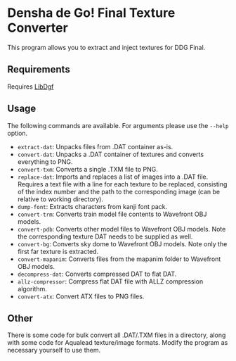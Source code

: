 Densha de Go! Final Texture Converter
=====================================

This program allows you to extract and inject textures for DDG Final.

Requirements
------------
Requires [LibDgf](https://github.com/GMMan/libdgf)

Usage
-----
The following commands are available. For arguments please use the `--help`
option.

- `extract-dat`: Unpacks files from .DAT container as-is.
- `convert-dat`: Unpacks a .DAT container of textures and converts everything
  to PNG.
- `convert-txm`: Converts a single .TXM file to PNG.
- `replace-dat`: Imports and replaces a list of images into a .DAT file.
  Requires a text file with a line for each texture to be replaced, consisting
  of the index number and the path to the corresponding image (can be relative
  to working directory).
- `dump-font`: Extracts characters from kanji font pack.
- `convert-trm`: Converts train model file contents to Wavefront OBJ models.
- `convert-pdb`: Converts other model files to Wavefront OBJ models. Note the
  corresponding texture DAT needs to be supplied as well.
- `convert-bg`: Converts sky dome to Wavefront OBJ models. Note only the first
  far texture is extracted.
- `convert-mapanim`: Converts files from the mapanim folder to Wavefront OBJ
  models.
- `decompress-dat`: Converts compressed DAT to flat DAT.
- `allz-compressor`: Compress flat DAT file with ALLZ compression algorithm.
- `convert-atx`: Convert ATX files to PNG files.

Other
-----
There is some code for bulk convert all .DAT/.TXM files in a directory, along
with some code for Aqualead texture/image formats. Modify the program as
necessary yourself to use them.
